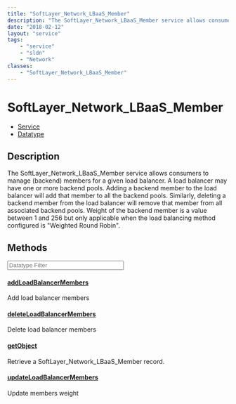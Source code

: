 ```yaml
---
title: "SoftLayer_Network_LBaaS_Member"
description: "The SoftLayer_Network_LBaaS_Member service allows consumers to manage (backend) members for a given load balancer. A loa... "
date: "2018-02-12"
layout: "service"
tags:
    - "service"
    - "sldn"
    - "Network"
classes:
    - "SoftLayer_Network_LBaaS_Member"
---
```

# SoftLayer_Network_LBaaS_Member
<div id='service-datatype'>
    <ul id='sldn-reference-tabs'>
    <li id='service'> <a href='/reference/services/SoftLayer_Network_LBaaS_Member' >Service</a></li>    <li id='datatype'> <a href='/reference/datatypes/SoftLayer_Network_LBaaS_Member' >Datatype</a></li>
    </ul>
</div>

## Description
The SoftLayer_Network_LBaaS_Member service allows consumers to manage (backend) members for a given load balancer. A load balancer may have one or more backend pools. Adding a backend member to the load balancer will add that member to all the backend pools. Similarly, deleting a backend member from the load balancer will remove that member from all associated backend pools. Weight of the backend member is a value between 1 and 256 but only applicable when the load balancing method configured is "Weighted Round Robin". 



        
<div id="properties" class="content service-content">

## Methods

<div class="view-filters">
    <div class="clearfix">
        <div class="search-input-box">
            <input placeholder="Datatype Filter" onkeyup="titleSearch(inputId='edit-combine', divId='method-div', elementClass='method-row')" 
                type="text" id="edit-combine" value="" size="30" maxlength="128" class="form-text">
        </div>
    </div>
</div>

#### [addLoadBalancerMembers](/reference/services/SoftLayer_Network_LBaaS_Member/addLoadBalancerMembers)
Add load balancer members

#### [deleteLoadBalancerMembers](/reference/services/SoftLayer_Network_LBaaS_Member/deleteLoadBalancerMembers)
Delete load balancer members

#### [getObject](/reference/services/SoftLayer_Network_LBaaS_Member/getObject)
Retrieve a SoftLayer_Network_LBaaS_Member record.

#### [updateLoadBalancerMembers](/reference/services/SoftLayer_Network_LBaaS_Member/updateLoadBalancerMembers)
Update members weight

</div>

